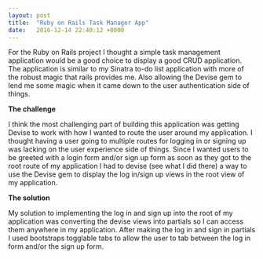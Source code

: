 ```yaml
---
layout: post
title:  "Ruby on Rails Task Manager App"
date:   2016-12-14 22:40:12 +0000
---
```



For the Ruby on Rails project I thought a simple task management application would be a good choice to display a good CRUD application. The application is similar to my Sinatra to-do list application with more of the robust magic that rails provides me. Also allowing the Devise gem to lend me some magic when it came down to the user authentication side of things.

**The challenge**

I think the most challenging part of building this application was getting Devise to work with how I wanted to route the user around my application. I thought having a user going to multiple routes for logging in or signing up was lacking on the user experience side of things. Since I wanted users to be greeted with a login form and/or sign up form as soon as they got to the root route of my application I had to devise (see what I did there) a way to use the Devise gem to display the log in/sign up views in the root view of my application.

**The solution**

My solution to implementing the log in and sign up into the root of my application was converting the devise views into partials so I can access them anywhere in my application. After making the log in and sign in partials I used bootstraps togglable tabs to allow the user to tab between the log in form and/or the sign up form.
